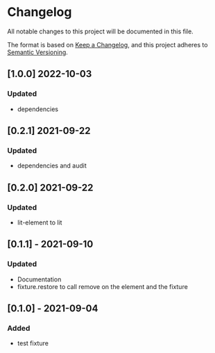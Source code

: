 
# Changelog
All notable changes to this project will be documented in this file.

The format is based on [Keep a Changelog](https://keepachangelog.com/en/1.0.0/),
and this project adheres to [Semantic Versioning](https://semver.org/spec/v2.0.0.html).

## [1.0.0] 2022-10-03
### Updated
- dependencies

## [0.2.1] 2021-09-22
### Updated
- dependencies and audit

## [0.2.0] 2021-09-22
### Updated
- lit-element to lit


## [0.1.1] - 2021-09-10
### Updated
- Documentation
- fixture.restore to call remove on the element and the fixture

## [0.1.0] - 2021-09-04
### Added
- test fixture
